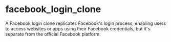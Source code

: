 # facebook_login_clone
A Facebook login clone replicates Facebook's login process, enabling users to access websites or apps using their Facebook credentials, but it's separate from the official Facebook platform.
